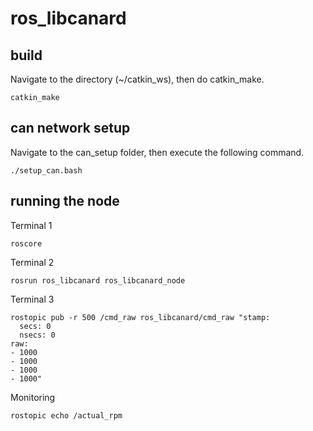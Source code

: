 # ros_libcanard

## build

Navigate to the directory (~/catkin_ws), then do catkin_make.

```
catkin_make
```

## can network setup

Navigate to the can_setup folder, then execute the following command.

```
./setup_can.bash
```

## running the node

Terminal 1

```
roscore
```

Terminal 2

```
rosrun ros_libcanard ros_libcanard_node
```


Terminal 3
```
rostopic pub -r 500 /cmd_raw ros_libcanard/cmd_raw "stamp:
  secs: 0
  nsecs: 0
raw:
- 1000
- 1000
- 1000
- 1000"
```

Monitoring

```
rostopic echo /actual_rpm
```
